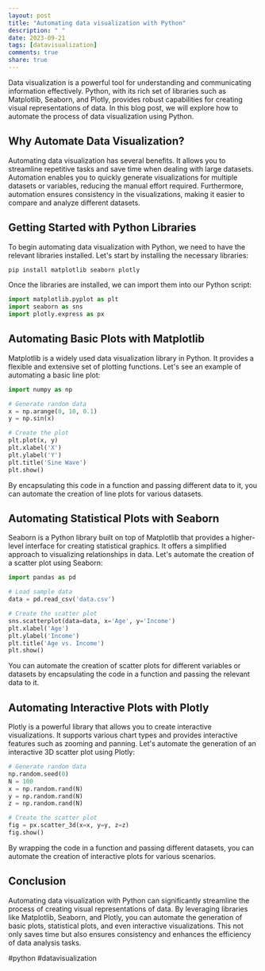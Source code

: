 ```yaml
---
layout: post
title: "Automating data visualization with Python"
description: " "
date: 2023-09-21
tags: [datavisualization]
comments: true
share: true
---
```


Data visualization is a powerful tool for understanding and communicating information effectively. Python, with its rich set of libraries such as Matplotlib, Seaborn, and Plotly, provides robust capabilities for creating visual representations of data. In this blog post, we will explore how to automate the process of data visualization using Python.

## Why Automate Data Visualization?

Automating data visualization has several benefits. It allows you to streamline repetitive tasks and save time when dealing with large datasets. Automation enables you to quickly generate visualizations for multiple datasets or variables, reducing the manual effort required. Furthermore, automation ensures consistency in the visualizations, making it easier to compare and analyze different datasets.

## Getting Started with Python Libraries

To begin automating data visualization with Python, we need to have the relevant libraries installed. Let's start by installing the necessary libraries:

```python
pip install matplotlib seaborn plotly
```

Once the libraries are installed, we can import them into our Python script:

```python
import matplotlib.pyplot as plt
import seaborn as sns
import plotly.express as px
```

## Automating Basic Plots with Matplotlib

Matplotlib is a widely used data visualization library in Python. It provides a flexible and extensive set of plotting functions. Let's see an example of automating a basic line plot:

```python
import numpy as np

# Generate random data
x = np.arange(0, 10, 0.1)
y = np.sin(x)

# Create the plot
plt.plot(x, y)
plt.xlabel('X')
plt.ylabel('Y')
plt.title('Sine Wave')
plt.show()
```

By encapsulating this code in a function and passing different data to it, you can automate the creation of line plots for various datasets.

## Automating Statistical Plots with Seaborn

Seaborn is a Python library built on top of Matplotlib that provides a higher-level interface for creating statistical graphics. It offers a simplified approach to visualizing relationships in data. Let's automate the creation of a scatter plot using Seaborn:

```python
import pandas as pd

# Load sample data
data = pd.read_csv('data.csv')

# Create the scatter plot
sns.scatterplot(data=data, x='Age', y='Income')
plt.xlabel('Age')
plt.ylabel('Income')
plt.title('Age vs. Income')
plt.show()
```

You can automate the creation of scatter plots for different variables or datasets by encapsulating the code in a function and passing the relevant data to it.

## Automating Interactive Plots with Plotly

Plotly is a powerful library that allows you to create interactive visualizations. It supports various chart types and provides interactive features such as zooming and panning. Let's automate the generation of an interactive 3D scatter plot using Plotly:

```python
# Generate random data
np.random.seed(0)
N = 100
x = np.random.rand(N)
y = np.random.rand(N)
z = np.random.rand(N)

# Create the scatter plot
fig = px.scatter_3d(x=x, y=y, z=z)
fig.show()
```

By wrapping the code in a function and passing different datasets, you can automate the creation of interactive plots for various scenarios.

## Conclusion

Automating data visualization with Python can significantly streamline the process of creating visual representations of data. By leveraging libraries like Matplotlib, Seaborn, and Plotly, you can automate the generation of basic plots, statistical plots, and even interactive visualizations. This not only saves time but also ensures consistency and enhances the efficiency of data analysis tasks.

#python #datavisualization